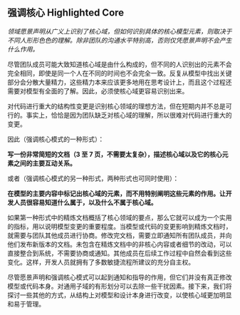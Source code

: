 ## 强调核心 Highlighted Core

*领域愿景声明从广义上识别了核心域，但如何识别具体的核心模型元素，则取决于不同人形形色色的理解。除非团队的沟通水平特别高，否则仅凭愿景声明不会产生什么作用。*

尽管团队成员可能大致知道核心域是由什么构成的，但不同的人识别出的元素不会完全相同，即使是同一个人在不同的时间也不会完全一致。反复从模型中找出关键部分会分散大量精力，这些精力本来应该更多地用在思考设计上，而且这个过程还需要对模型有全面的了解。因此，必须使核心域更容易识别出来。

对代码进行重大的结构性变更是识别核心领域的理想方法，但在短期内并不总是可行的。事实上，恰恰是因为团队缺乏对核心域的理解，所以很难对代码进行重大的变更。

因此（强调核心模式的一种形式）：

**写一份非常简短的文档（3 至 7 页，不需要太复杂），描述核心域以及它的核心元素之间的主要互动关系。**

或者（强调核心模式的另一种形式，两种形式也可同时使用）：

**在模型的主要内容中标记出核心域的元素，而不用特别阐明这些元素的作用。让开发人员很容易知道什么属于，以及什么不属于核心域。**

如果第一种形式中的精炼文档概括了核心领域的要点，那么它就可以成为一个实用的指标，用以说明模型变更的重要程度。当模型或代码的变更影响到精炼文档时，就需要与团队其他成员进行协商。修改完文档，需要立即通知所有团队成员，并向他们发布新版本的文档。未包含在精炼文档中的非核心内容或者细节的改动，可以直接整合到系统，不需要协商或通知。其他成员在后续工作过程中自然会看到这些变化。这样，开发人员就拥有了多数敏捷流程所建议的充分自主权。

尽管愿景声明和强调核心模式可以起到通知和指导的作用，但它们并没有真正修改模型或代码本身。对通用子域的有形划分可以去除一些干扰因素。接下来，我们将探讨一些其他的方式，从结构上对模型和设计本身进行改变，以使核心域更加明显和易于管理。

